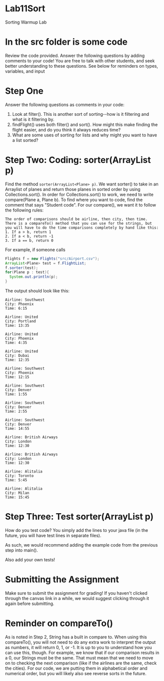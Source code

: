 # Lab11Sort
Sorting Warmup Lab

# In the src folder is some code
Review the code provided. Answer the following questions by adding comments to your code! You are free to talk with other students, and seek better understanding to these questions. See below for reminders on types, variables, and input

# Step One
Answer the following questions as comments in your code:
1. Look at filter(). This is another sort of sorting--how is it filtering and what is it filtering by.
2. findFlight() uses both filter() and sort(). How might this make finding the flight easier, and do you think it always reduces time?
3. What are some uses of sorting for lists and why might you want to have a list sorted?

# Step Two: Coding: sorter(ArrayList<Plane> p)
Find the method `sorter(ArrayList<Plane> p)`.
We want sorter() to take in an Arraylist of planes and return those planes in sorted order by using Collections.sort(). In order for Collections.sort() to work, we need to write compare(Plane a, Plane b). To find where you want to code, find the comment that says "Student code". 
For our compare(), we want it to follow the following rules:
```
The order of comparisons should be airline, then city, then time.
There is a compareTo() method that you can use for the strings, but you will have to do the time comparisons completely by hand like this:
1. If a > b, return 1
2. If a < b, return -1
3. If a == b, return 0
```

For example, if someone calls
```java
Flights f = new Flights("src/Airport.csv");
ArrayList<Plane> test = f.FlightList;
f.sorter(test);                       
for(Plane p : test){
  System.out.println(p);
}
```
The output should look like this:
```
Airline: Southwest
City: Phoenix
Time: 6:15

Airline: United
City: Portland
Time: 13:35

Airline: United
City: Phoenix
Time: 4:35

Airline: United
City: Dubai
Time: 12:35

Airline: Southwest
City: Phoenix
Time: 12:15

Airline: Southwest
City: Denver
Time: 1:55

Airline: Southwest
City: Denver
Time: 2:55

Airline: Southwest
City: Denver
Time: 14:55

Airline: British Airways
City: London
Time: 12:30

Airline: British Airways
City: London
Time: 12:30

Airline: Alitalia
City: Toronto
Time: 5:45

Airline: Alitalia
City: Milan
Time: 15:45
```

# Step Three: Test sorter(ArrayList<Plane> p)
How do you test code? You simply add the lines to your java file (in the future, you will have test lines in separate files).

As such, we would recommend adding the example code from the previous step into main().

Also add your own tests!

# Submitting the Assignment
Make sure to submit the assignment for grading! If you haven't clicked through the canvas link in a while, we would suggest clicking through it again before submitting.

# Reminder on compareTo()
As is noted in Step 2, String has a built in compare to. When using this compareTo(), you will not need to do any extra work to interpret the output as numbers, it will return 0, 1, or -1. It is up to you to understand how you can use this, though. For example, we know that if our comparison results in a 0, our Strings must be the same. That must mean that we need to move on to checking the next comparison (like if the airlines are the same, check the cities). For our code, we are putting them in alphabetical order and numerical order, but you will likely also see reverse sorts in the future.
